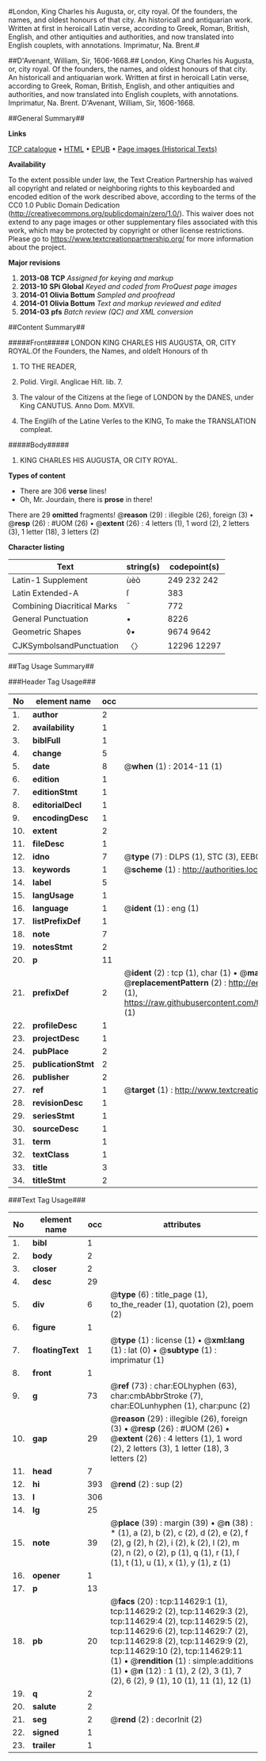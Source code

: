 #London, King Charles his Augusta, or, city royal. Of the founders, the names, and oldest honours of that city. An historicall and antiquarian work. Written at first in heroicall Latin verse, according to Greek, Roman, British, English, and other antiquities and authorities, and now translated into English couplets, with annotations. Imprimatur, Na. Brent.#

##D'Avenant, William, Sir, 1606-1668.##
London, King Charles his Augusta, or, city royal. Of the founders, the names, and oldest honours of that city. An historicall and antiquarian work. Written at first in heroicall Latin verse, according to Greek, Roman, British, English, and other antiquities and authorities, and now translated into English couplets, with annotations. Imprimatur, Na. Brent.
D'Avenant, William, Sir, 1606-1668.

##General Summary##

**Links**

[TCP catalogue](http://www.ota.ox.ac.uk/tcp/)  • 
[HTML](http://tei.it.ox.ac.uk/tcp/Texts-HTML/free/A81/A81967.html)  • 
[EPUB](http://tei.it.ox.ac.uk/tcp/Texts-EPUB/free/A81/A81967.epub) • 
[Page images (Historical Texts)](https://historicaltexts.jisc.ac.uk/eebo-99862469e)

**Availability**

To the extent possible under law, the Text Creation Partnership has waived all copyright and related or neighboring rights to this keyboarded and encoded edition of the work described above, according to the terms of the CC0 1.0 Public Domain Dedication (http://creativecommons.org/publicdomain/zero/1.0/). This waiver does not extend to any page images or other supplementary files associated with this work, which may be protected by copyright or other license restrictions. Please go to https://www.textcreationpartnership.org/ for more information about the project.

**Major revisions**

1. __2013-08__ __TCP__ *Assigned for keying and markup*
1. __2013-10__ __SPi Global__ *Keyed and coded from ProQuest page images*
1. __2014-01__ __Olivia Bottum__ *Sampled and proofread*
1. __2014-01__ __Olivia Bottum__ *Text and markup reviewed and edited*
1. __2014-03__ __pfs__ *Batch review (QC) and XML conversion*

##Content Summary##

#####Front#####
LONDON KING CHARLES HIS AUGUSTA, OR, CITY ROYAL.Of the Founders, the Names, and oldeſt Honours of th
1. TO THE READER,

1. Polid. Virgil. Anglicae Hiſt. lib. 7.

1. The valour of the Citizens at the ſiege of LONDON by the DANES, under King CANUTUS. Anno Dom. MXVII.

1. The Engliſh of the Latine Verſes to the KING, To make the TRANSLATION compleat.

#####Body#####

1. KING CHARLES HIS AUGUSTA, OR CITY ROYAL.

**Types of content**

  * There are 306 **verse** lines!
  * Oh, Mr. Jourdain, there is **prose** in there!

There are 29 **omitted** fragments! 
 @__reason__ (29) : illegible (26), foreign (3)  •  @__resp__ (26) : #UOM (26)  •  @__extent__ (26) : 4 letters (1), 1 word (2), 2 letters (3), 1 letter (18), 3 letters (2)

**Character listing**


|Text|string(s)|codepoint(s)|
|---|---|---|
|Latin-1 Supplement|ùèò|249 232 242|
|Latin Extended-A|ſ|383|
|Combining             Diacritical Marks|̄|772|
|General Punctuation|•|8226|
|Geometric Shapes|◊▪|9674 9642|
|CJKSymbolsandPunctuation|〈〉|12296 12297|

##Tag Usage Summary##

###Header Tag Usage###

|No|element name|occ|attributes|
|---|---|---|---|
|1.|__author__|2||
|2.|__availability__|1||
|3.|__biblFull__|1||
|4.|__change__|5||
|5.|__date__|8| @__when__ (1) : 2014-11 (1)|
|6.|__edition__|1||
|7.|__editionStmt__|1||
|8.|__editorialDecl__|1||
|9.|__encodingDesc__|1||
|10.|__extent__|2||
|11.|__fileDesc__|1||
|12.|__idno__|7| @__type__ (7) : DLPS (1), STC (3), EEBO-CITATION (1), PROQUEST (1), VID (1)|
|13.|__keywords__|1| @__scheme__ (1) : http://authorities.loc.gov/ (1)|
|14.|__label__|5||
|15.|__langUsage__|1||
|16.|__language__|1| @__ident__ (1) : eng (1)|
|17.|__listPrefixDef__|1||
|18.|__note__|7||
|19.|__notesStmt__|2||
|20.|__p__|11||
|21.|__prefixDef__|2| @__ident__ (2) : tcp (1), char (1)  •  @__matchPattern__ (2) : ([0-9\-]+):([0-9IVX]+) (1), (.+) (1)  •  @__replacementPattern__ (2) : http://eebo.chadwyck.com/downloadtiff?vid=$1&page=$2 (1), https://raw.githubusercontent.com/textcreationpartnership/Texts/master/tcpchars.xml#$1 (1)|
|22.|__profileDesc__|1||
|23.|__projectDesc__|1||
|24.|__pubPlace__|2||
|25.|__publicationStmt__|2||
|26.|__publisher__|2||
|27.|__ref__|1| @__target__ (1) : http://www.textcreationpartnership.org/docs/. (1)|
|28.|__revisionDesc__|1||
|29.|__seriesStmt__|1||
|30.|__sourceDesc__|1||
|31.|__term__|1||
|32.|__textClass__|1||
|33.|__title__|3||
|34.|__titleStmt__|2||


###Text Tag Usage###

|No|element name|occ|attributes|
|---|---|---|---|
|1.|__bibl__|1||
|2.|__body__|2||
|3.|__closer__|2||
|4.|__desc__|29||
|5.|__div__|6| @__type__ (6) : title_page (1), to_the_reader (1), quotation (2), poem (2)|
|6.|__figure__|1||
|7.|__floatingText__|1| @__type__ (1) : license (1)  •  @__xml:lang__ (1) : lat (0)  •  @__subtype__ (1) : imprimatur (1)|
|8.|__front__|1||
|9.|__g__|73| @__ref__ (73) : char:EOLhyphen (63), char:cmbAbbrStroke (7), char:EOLunhyphen (1), char:punc (2)|
|10.|__gap__|29| @__reason__ (29) : illegible (26), foreign (3)  •  @__resp__ (26) : #UOM (26)  •  @__extent__ (26) : 4 letters (1), 1 word (2), 2 letters (3), 1 letter (18), 3 letters (2)|
|11.|__head__|7||
|12.|__hi__|393| @__rend__ (2) : sup (2)|
|13.|__l__|306||
|14.|__lg__|25||
|15.|__note__|39| @__place__ (39) : margin (39)  •  @__n__ (38) : * (1), a (2), b (2), c (2), d (2), e (2), f (2), g (2), h (2), i (2), k (2), l (2), m (2), n (2), o (2), p (1), q (1), r (1), ſ (1), t (1), u (1), x (1), y (1), z (1)|
|16.|__opener__|1||
|17.|__p__|13||
|18.|__pb__|20| @__facs__ (20) : tcp:114629:1 (1), tcp:114629:2 (2), tcp:114629:3 (2), tcp:114629:4 (2), tcp:114629:5 (2), tcp:114629:6 (2), tcp:114629:7 (2), tcp:114629:8 (2), tcp:114629:9 (2), tcp:114629:10 (2), tcp:114629:11 (1)  •  @__rendition__ (1) : simple:additions (1)  •  @__n__ (12) : 1 (1), 2 (2), 3 (1), 7 (2), 6 (2), 9 (1), 10 (1), 11 (1), 12 (1)|
|19.|__q__|2||
|20.|__salute__|2||
|21.|__seg__|2| @__rend__ (2) : decorInit (2)|
|22.|__signed__|1||
|23.|__trailer__|1||

